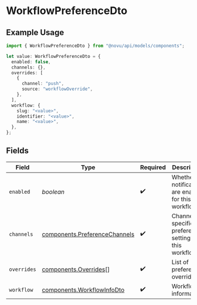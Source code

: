 # WorkflowPreferenceDto

## Example Usage

```typescript
import { WorkflowPreferenceDto } from "@novu/api/models/components";

let value: WorkflowPreferenceDto = {
  enabled: false,
  channels: {},
  overrides: [
    {
      channel: "push",
      source: "workflowOverride",
    },
  ],
  workflow: {
    slug: "<value>",
    identifier: "<value>",
    name: "<value>",
  },
};
```

## Fields

| Field                                                                          | Type                                                                           | Required                                                                       | Description                                                                    |
| ------------------------------------------------------------------------------ | ------------------------------------------------------------------------------ | ------------------------------------------------------------------------------ | ------------------------------------------------------------------------------ |
| `enabled`                                                                      | *boolean*                                                                      | :heavy_check_mark:                                                             | Whether notifications are enabled for this workflow                            |
| `channels`                                                                     | [components.PreferenceChannels](../../models/components/preferencechannels.md) | :heavy_check_mark:                                                             | Channel-specific preference settings for this workflow                         |
| `overrides`                                                                    | [components.Overrides](../../models/components/overrides.md)[]                 | :heavy_check_mark:                                                             | List of preference overrides                                                   |
| `workflow`                                                                     | [components.WorkflowInfoDto](../../models/components/workflowinfodto.md)       | :heavy_check_mark:                                                             | Workflow information                                                           |